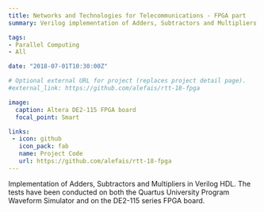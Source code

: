 ```yaml
---
title: Networks and Technologies for Telecommunications - FPGA part
summary: Verilog implementation of Adders, Subtractors and Multipliers.

tags:
- Parallel Computing
- All

date: "2018-07-01T10:30:00Z"

# Optional external URL for project (replaces project detail page).
#external_link: https://github.com/alefais/rtt-18-fpga

image:
  caption: Altera DE2-115 FPGA board
  focal_point: Smart

links:
 - icon: github
   icon_pack: fab
   name: Project Code
   url: https://github.com/alefais/rtt-18-fpga
---
```

Implementation of Adders, Subtractors and Multipliers in Verilog HDL. The tests have been conducted on both the Quartus University Program Waveform Simulator and on the DE2-115 series FPGA board.